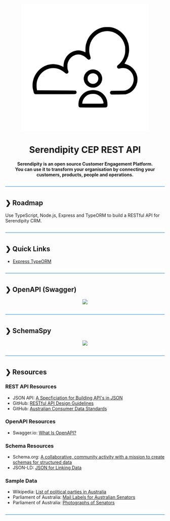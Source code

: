 <p align="center">
  <img src="./serendipity-logo.svg" alt="Serendipity" width="400"/>
</p>

<h1 align="center">Serendipity CEP REST API</h1>

<p align="center">
  <b>Serendipity is an open source Customer Engagement Platform.</b></br>
  <b>You can use it to transform your organisation by connecting your customers, products, people and operations.</b></br>
</p>

![divider](./divider.png)

## ❯ Roadmap

Use TypeScript, Node.js, Express and TypeORM to build a RESTful API for Serendipity CRM.

![divider](./divider.png)

## ❯ Quick Links

* [Express TypeORM](https://github.com/Robinyo/serendipity-api/tree/master/projects/express-typeorm)

![divider](./divider.png)

## ❯ OpenAPI (Swagger)

<p align="center">
  <img src="https://github.com/Robinyo/serendipity-api/blob/master/screen-shots/redoc.png">
</p>

![divider](./divider.png)

## ❯ SchemaSpy

<p align="center">
  <img src="https://github.com/Robinyo/serendipity-api/blob/master/screen-shots/schema-spy-compact.png">
</p>

![divider](./divider.png)

## ❯ Resources

### REST API Resources

* JSON API: [A Specficiation for Building API's in JSON](https://jsonapi.org/)
* GitHub: [RESTful API Design Guidelines](https://github.com/Robinyo/restful-api-design-guidelines)
* GitHub: [Australian Consumer Data Standards](https://consumerdatastandardsaustralia.github.io/standards/#introduction)

### OpenAPI Resources

* Swagger.io: [What Is OpenAPI?](https://swagger.io/docs/specification/about/)

### Schema Resources

* Schema.org: [A collaborative, community activity with a mission to create schemas for structured data](https://swagger.io/docs/specification/about/)
* JSON-LD: [JSON for Linking Data](https://json-ld.org)

### Sample Data

* Wikipedia: [List of political parties in Australia](https://en.wikipedia.org/wiki/List_of_political_parties_in_Australia)
* Parliament of Australia: [Mail Labels for Australian Senators](https://www.aph.gov.au/Senators_and_Members/Guidelines_for_Contacting_Senators_and_Members/Address_labels_and_CSV_files)
* Parliament of Australia: [Photographs of Senators](https://www.aph.gov.au/Senators_and_Members/Senators/Senators_photos)

![divider](./divider.png)
